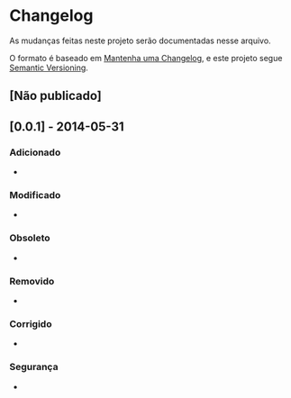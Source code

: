 # Changelog

As mudanças feitas neste projeto serão documentadas nesse arquivo.

O formato é baseado em [Mantenha uma Changelog](https://keepachangelog.com/en/1.0.0/),
e este projeto segue [Semantic Versioning](https://semver.org/spec/v2.0.0.html).

## [Não publicado]

## [0.0.1] - 2014-05-31
### Adicionado
-

### Modificado
-

### Obsoleto
-

### Removido
-

### Corrigido
-

### Segurança
-

[//]: # (Adicione links para as versões utilizando os comentários abaixo)

[//]: # ([Não publicado]: <Link para repositório>)

[//]: # ([0.0.1]: <Link para a primeira versão>)
